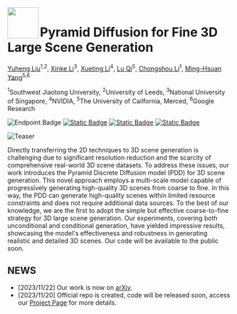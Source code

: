 <img src="https://yuheng.ink/project-page/pyramid-discrete-diffusion/images/pyramid_logo.png" height="70px" align="left">

# Pyramid Diffusion for Fine 3D Large Scene Generation

[Yuheng Liu](https://yuheng.ink/)<sup>1,2</sup>, [Xinke Li](https://shinke-li.github.io/)<sup>3</sup>, [Xueting Li](https://sunshineatnoon.github.io/)<sup>4</sup>, [Lu Qi](http://luqi.info/)<sup>5</sup>, [Chongshou Li](https://scholar.google.com.sg/citations?user=pQsr70EAAAAJ&hl=en)<sup>1</sup>, [Ming-Hsuan Yang](https://scholar.google.com/citations?user=p9-ohHsAAAAJ&hl=en&oi=ao)<sup>5,6</sup>

<sup>1</sup>Southwest Jiaotong University, <sup>2</sup>University of Leeds, <sup>3</sup>National University of Singapore, <sup>4</sup>NVIDIA, <sup>5</sup>The University of Cailfornia, Merced, <sup>6</sup>Google Research

![Endpoint Badge](https://img.shields.io/endpoint?url=https%3A%2F%2Fhits.dwyl.com%2FYuheng-SWJTU%2Fpyramid-discrete-diffusion.json&label=visitors&color=fedcba)  [![Static Badge](https://img.shields.io/badge/PDF-Download-red?logo=Adobe%20Acrobat%20Reader)](https://yuheng.ink/project-page/pyramid-discrete-diffusion/papers/pyramid_discrete_diffsion_for_fine_3d_large_scene_generation.pdf)  [![Static Badge](https://img.shields.io/badge/2311.12085-b31b1b?logo=arXiv&label=arXiv)](https://arxiv.org/abs/2311.12085)  [![Static Badge](https://img.shields.io/badge/Project%20Page-blue?logo=Google%20Chrome&logoColor=white)](https://yuheng.ink/project-page/pyramid-discrete-diffusion/) 
<!-- [![Static Badge](https://img.shields.io/badge/Youtube-%23ff0000?style=flat&logo=Youtube)](https://www.youtube.com/watch?v=g4fleCzy4EI) -->

![Teaser](https://yuheng.ink/project-page/pyramid-discrete-diffusion/images/teaser.png)

Directly transferring the 2D techniques to 3D scene generation is challenging due to significant resolution reduction and the scarcity of comprehensive real-world 3D scene datasets. To address these issues, our work introduces the Pyramid Discrete Diffusion model (PDD) for 3D scene generation. This novel approach employs a multi-scale model capable of progressively generating high-quality 3D scenes from coarse to fine. In this way, the PDD can generate high-quality scenes within limited resource constraints and does not require additional data sources. To the best of our knowledge, we are the first to adopt the simple but effective coarse-to-fine strategy for 3D large scene generation. Our experiments, covering both unconditional and conditional generation, have yielded impressive results, showcasing the model's effectiveness and robustness in generating realistic and detailed 3D scenes. Our code will be available to the public soon.

## NEWS

- [2023/11/22] Our work is now on [arXiv](https://arxiv.org/abs/2311.12085).
- [2023/11/20] Official repo is created, code will be released soon, access our [Project Page](https://yuheng.ink/project-page/pyramid-discrete-diffusion/) for more details.

